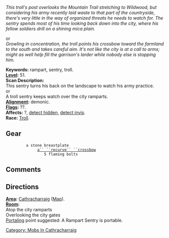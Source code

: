 *This troll's post overlooks the Mountain Trail stretching to Wildwood,
but considering his army recently laid waste to that part of the
countryside, there's very little in the way of organized threats he
needs to watch for. The sentry spends most of his time looking back down
into the city, where his fellow soldiers drill on a shining mica plain.*

or  
*Growling in concentration, the troll points his crossbow toward the
farmland to the south and takes careful aim. It's not like the city is
at a call to arms; might as well help fill the garrison's larder while
nobody else is stopping him.*

**Keywords:** rampart, sentry, troll.  
**[Level](Level.md "wikilink"):** 51.  
**Scan Description:**  
This sentry turns his back on the landscape to watch his army
practice.  
or  
A troll sentry keeps watch over the city ramparts.  
**[Alignment](Alignment.md "wikilink"):** demonic.  
**[Flags](:Category:_Mob_Types.md "wikilink"):** ??.  
**Affects:** ?, [detect hidden](Detect_Hidden.md "wikilink"), [detect
invis](Detect_Invis.md "wikilink").  
**Race:** [Troll](Troll "wikilink").

## Gear

`   `<worn on body>`      a stone breastplate`  
`   `<wielded>`           `[`a`` ``recurve`` ``crossbow`](a_recurve_crossbow "wikilink")  
`   `<held>`              5 flaming bolts`

## Comments

## Directions

**[Area](:Category:_Areas.md "wikilink"):** [
Cathracharraig](:Category:_Cathracharraig.md "wikilink")
([Map](Cathracharraig_Map.md "wikilink")).  
**[Room](:Category:_Rooms.md "wikilink"):**  
Atop the city ramparts  
Overlooking the city gates  
[Portaling](Portal.md "wikilink") point suggested: A Rampart Sentry is
portable.  

[Category: Mobs In
Cathracharraig](Category:_Mobs_In_Cathracharraig "wikilink")
